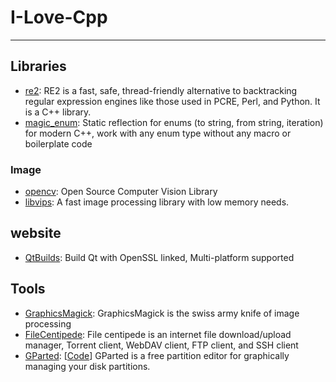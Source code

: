 # I-Love-Cpp

----

## Libraries

* [re2](https://github.com/google/re2): RE2 is a fast, safe, thread-friendly alternative to backtracking regular expression engines like those used in PCRE, Perl, and Python. It is a C++ library.
* [magic_enum](https://github.com/Neargye/magic_enum): Static reflection for enums (to string, from string, iteration) for modern C++, work with any enum type without any macro or boilerplate code

### Image

* [opencv](https://github.com/opencv/opencv): Open Source Computer Vision Library
* [libvips](https://github.com/libvips/libvips): A fast image processing library with low memory needs.

## website

* [QtBuilds](https://sourceforge.net/projects/fsu0413-qtbuilds/): Build Qt with OpenSSL linked, Multi-platform supported

## Tools

* [GraphicsMagick](http://www.graphicsmagick.org/): GraphicsMagick is the swiss army knife of image processing
* [FileCentipede](https://sourceforge.net/projects/filecentipede/): File centipede is an internet file download/upload manager, Torrent client, WebDAV client, FTP client, and SSH client
* [GParted](https://gparted.org/development.php): [[Code](https://gitlab.gnome.org/GNOME/gparted/tree/master)] GParted is a free partition editor for graphically managing your disk partitions.
